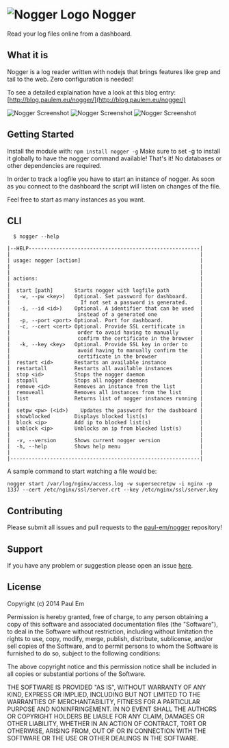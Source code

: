 # ![Nogger Logo](https://raw.githubusercontent.com/paul-em/nogger/master/front/img/logo-60.png "Nogger Logo") Nogger 

Read your log files online from a dashboard.

## What it is

Nogger is a log reader written with nodejs that brings features like grep and tail to the web. Zero configuration is needed!

To see a detailed explaination have a look at this blog entry: [http://blog.paulem.eu/nogger/](http://blog.paulem.eu/nogger/)

![Nogger Screenshot](https://raw.githubusercontent.com/paul-em/nogger/master/assets/screenshot-1.png "Nogger Screenshot")
![Nogger Screenshot](https://raw.githubusercontent.com/paul-em/nogger/master/assets/screenshot-2.png "Nogger Screenshot")
![Nogger Screenshot](https://raw.githubusercontent.com/paul-em/nogger/master/assets/screenshot-3.png "Nogger Screenshot")

## Getting Started
Install the module with: `npm install nogger -g`
Make sure to set -g to install it globally to have the nogger command available!
That's it! No databases or other dependencies are required. 

In order to track a logfile you have to start an instance of nogger. As soon as you connect to the dashboard the script will listen on changes of the file.

Feel free to start as many instances as you want.

## CLI

```
  $ nogger --help
  
|--HELP--------------------------------------------------------|
|                                                              |
| usage: nogger [action]                                       |
|                                                              |
|                                                              |
| actions:                                                     |
|                                                              |
|  start [path]       Starts nogger with logfile path          |
|   -w, --pw <key>)   Optional. Set password for dashboard.    |
|                       If not set a password is generated.    |
|   -i, --id <id>)    Optional. A identifier that can be used  |
|                      instead of a generated one              |
|   -p, --port <port> Optional. Port for dashboard.            |
|   -c, --cert <cert> Optional. Provide SSL certificate in     |
|                      order to avoid having to manually       |
|                      confirm the certificate in the browser  |
|   -k, --key <key>   Optional. Provide SSL key in order to    |
|                      avoid having to manually confirm the    |
|                      certificate in the browser              |
|  restart <id>       Restarts an available instance           |
|  restartall         Restarts all available instances         |
|  stop <id>          Stops the nogger daemon                  |
|  stopall            Stops all nogger daemons                 |
|  remove <id>        Removes an instance from the list        |
|  removeall          Removes all instances from the list      |
|  list               Returns list of nogger instances running |
|                                                              |
|  setpw <pw> (<id>)    Updates the password for the dashboard |
|  showblocked        Displays blocked list(s)                 |
|  block <ip>         Add ip to blocked list(s)                |
|  unblock <ip>       Unblocks an ip from blocked list(s)      |
|                                                              |
|  -v, --version      Shows current nogger version             |
|  -h, --help         Shows help menu                          |
|                                                              |
|--------------------------------------------------------------|
```
A sample command to start watching a file would be:
```
nogger start /var/log/nginx/access.log -w supersecretpw -i nginx -p 1337 --cert /etc/nginx/ssl/server.crt --key /etc/nginx/ssl/server.key
```

## Contributing

Please submit all issues and pull requests to the [paul-em/nogger](http://github.com/paul-em/nogger) repository!

## Support
If you have any problem or suggestion please open an issue [here](https://github.com/paul-em/nogger/issues).

## License
Copyright (c) 2014 Paul Em

Permission is hereby granted, free of charge, to any person
obtaining a copy of this software and associated documentation
files (the "Software"), to deal in the Software without
restriction, including without limitation the rights to use,
copy, modify, merge, publish, distribute, sublicense, and/or sell
copies of the Software, and to permit persons to whom the
Software is furnished to do so, subject to the following
conditions:

The above copyright notice and this permission notice shall be
included in all copies or substantial portions of the Software.

THE SOFTWARE IS PROVIDED "AS IS", WITHOUT WARRANTY OF ANY KIND,
EXPRESS OR IMPLIED, INCLUDING BUT NOT LIMITED TO THE WARRANTIES
OF MERCHANTABILITY, FITNESS FOR A PARTICULAR PURPOSE AND
NONINFRINGEMENT. IN NO EVENT SHALL THE AUTHORS OR COPYRIGHT
HOLDERS BE LIABLE FOR ANY CLAIM, DAMAGES OR OTHER LIABILITY,
WHETHER IN AN ACTION OF CONTRACT, TORT OR OTHERWISE, ARISING
FROM, OUT OF OR IN CONNECTION WITH THE SOFTWARE OR THE USE OR
OTHER DEALINGS IN THE SOFTWARE.
